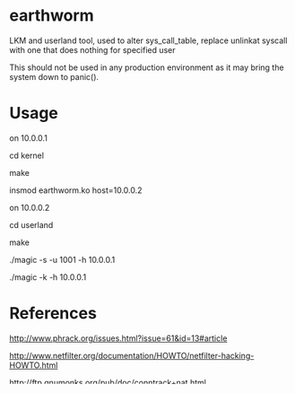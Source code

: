 earthworm
=========

LKM and userland tool, used to alter sys_call_table, replace unlinkat syscall with one that does nothing for specified user

This should not be used in any production environment as it may bring the system down to panic().

Usage
=====

on 10.0.0.1

cd kernel

make

insmod earthworm.ko host=10.0.0.2


on 10.0.0.2

cd userland

make

./magic -s -u 1001 -h 10.0.0.1

./magic -k -h 10.0.0.1


References
==========

http://www.phrack.org/issues.html?issue=61&id=13#article

http://www.netfilter.org/documentation/HOWTO/netfilter-hacking-HOWTO.html

http://ftp.gnumonks.org/pub/doc/conntrack+nat.html

http://www.linuxjournal.com/article/7184

http://isis.poly.edu/kulesh/stuff/src/klist/

http://www.phrack.org/issues.html?issue=55&id=12#article

http://zhwen.org/coding/cat_syscall.c

http://rpinfosec.blogspot.com/2012/06/hooking-linux-system-call-table-in-2012.html

http://wiki.gentoo.org/wiki/Kernel_Crash_Dumps

http://www.linuxforu.com/2011/02/debug-kernel-panics-with-crash/
